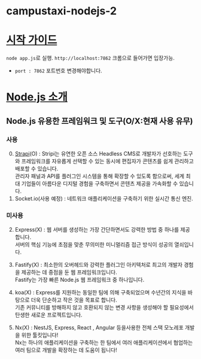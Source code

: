 # campustaxi-nodejs-2

# [시작 가이드](https://nodejs.org/en/docs/guides/getting-started-guide/)
`node app.js`로 실행.
`http://localhost:7862` 크롬으로 들어가면 입장가능.

* `port : 7862` 포트번호 변경해야합니다.

# [Node.js 소개](https://nodejs.dev/learn)

## Node.js 유용한 프레임워크 및 도구(O/X:현재 사용 유무)
### 사용
 0. [Strapi](https://puzzle-puzzle.tistory.com/entry/strapi-strapi%EB%A1%9C-api-%EB%A7%8C%EB%93%A4%EA%B8%B0)(O) : Stripi는 유연한 오픈 소스 Headless CMS로 개발자가 선호하는 도구와 프레임워크를 자유롭게 선택할 수 있는 동시에 편집자가 콘텐츠를 쉽게 관리하고 배포할 수 있습니다.  
 관리자 패널과 API를 플러그인 시스템을 통해 확장할 수 있도록 함으로써, 세계 최대 기업들이 아름다운 디지털 경험을 구축하면서 콘텐츠 제공을 가속화할 수 있습니다.  
 1. Socket.io(사용 예정) : 네트워크 애플리케이션을 구축하기 위한 실시간 통신 엔진.

### 미사용
 2. Express(X) : 웹 서버를 생성하는 가장 간단하면서도 강력한 방법 중 하나를 제공합니다.  
서버의 핵심 기능에 초점을 맞춘 무의미한 미니멀리즘 접근 방식이 성공의 열쇠입니다.
 3. Fastify(X) : 최소한의 오버헤드와 강력한 플러그인 아키텍처로 최고의 개발자 경험을 제공하는 데 중점을 둔 웹 프레임워크입니다.  
Fastify는 가장 빠른 Node.js 웹 프레임워크 중 하나입니다.  
 4. koa(X) : Express를 지원하는 동일한 팀에 의해 구축되었으며 수년간의 지식을 바탕으로 더욱 단순하고 작은 것을 목표로 합니다.  
 기존 커뮤니티를 방해하지 않고 호환되지 않는 변경 사항을 생성해야 할 필요성에서 탄생한 새로운 프로젝트입니다.

 5. Nx(X) : NestJS, Express, React , Angular 등을사용한 전체 스택 모노레포 개발을 위한 툴킷입니다!  
 Nx는 하나의 애플리케이션을 구축하는 한 팀에서 여러 애플리케이션에서 협업하는 여러 팀으로 개발을 확장하는 데 도움이 됩니다!  
